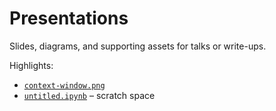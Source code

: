 # Presentations

Slides, diagrams, and supporting assets for talks or write-ups.

Highlights:
- [`context-window.png`](./context-window.png)
- [`untitled.ipynb`](./untitled.ipynb) – scratch space

